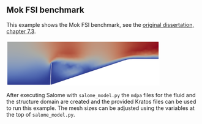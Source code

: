 ## Mok FSI benchmark

This example shows the Mok FSI benchmark, see the [original dissertation, chapter 7.3](https://elib.uni-stuttgart.de/bitstream/11682/164/3/kap07.pdf).

<img src="media/flow_field.png" width="400">

After executing Salome with `salome_model.py` the `mdpa` files for the fluid and the structure domain are created and the provided Kratos files can be used to run this example.
The mesh sizes can be adjusted using the variables at the top of `salome_model.py`.